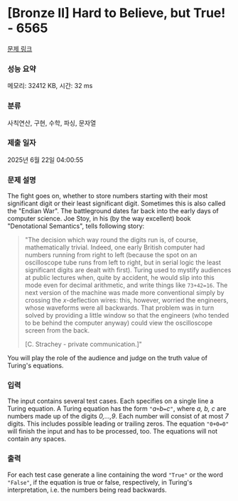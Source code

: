 # [Bronze II] Hard to Believe, but True! - 6565 

[문제 링크](https://www.acmicpc.net/problem/6565) 

### 성능 요약

메모리: 32412 KB, 시간: 32 ms

### 분류

사칙연산, 구현, 수학, 파싱, 문자열

### 제출 일자

2025년 6월 22일 04:00:55

### 문제 설명

<p>The fight goes on, whether to store numbers starting with their most significant digit or their least significant digit. Sometimes this is also called the "Endian War". The battleground dates far back into the early days of computer science. Joe Stoy, in his (by the way excellent) book "Denotational Semantics", tells following story:</p>

<blockquote>"The decision which way round the digits run is, of course, mathematically trivial. Indeed, one early British computer had numbers running from right to left (because the spot on an oscilloscope tube runs from left to right, but in serial logic the least significant digits are dealt with first). Turing used to mystify audiences at public lectures when, quite by accident, he would slip into this mode even for decimal arithmetic, and write things like <code>73+42=16</code>. The next version of the machine was made more conventional simply by crossing the <em>x</em>-deflection wires: this, however, worried the engineers, whose waveforms were all backwards. That problem was in turn solved by providing a little window so that the engineers (who tended to be behind the computer anyway) could view the oscilloscope screen from the back.

<p> </p>

<p>[C. Strachey - private communication.]"</p>
</blockquote>

<p>You will play the role of the audience and judge on the truth value of Turing's equations.</p>

### 입력 

 <p>The input contains several test cases. Each specifies on a single line a Turing equation. A Turing equation has the form <code>"</code><em>a</em><code>+</code><em>b</em><code>=</code><em>c</em><code>"</code>, where <em>a, b, c</em> are numbers made up of the digits <em>0,...,9</em>. Each number will consist of at most <em>7</em> digits. This includes possible leading or trailing zeros. The equation <code>"0+0=0"</code> will finish the input and has to be processed, too. The equations will not contain any spaces.</p>

### 출력 

 <p>For each test case generate a line containing the word <code>"True"</code> or the word <code>"False"</code>, if the equation is true or false, respectively, in Turing's interpretation, i.e. the numbers being read backwards.</p>

